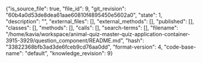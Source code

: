 {"is_source_file": true, "file_id": 9, "git_revision": "60b4a0d53de8dea61aae60810f4895450e5602a0", "state": 1, "description": "", "external_files": [], "external_methods": [], "published": [], "classes": [], "methods": [], "calls": [], "search-terms": [], "filename": "/home/kavia/workspace/animal-quiz-master-quiz-application-container-3915-3929/question_component/README.md", "hash": "33822368bfb3ad3de6fceb9cd76aa0dd", "format-version": 4, "code-base-name": "default", "knowledge_revision": 9}